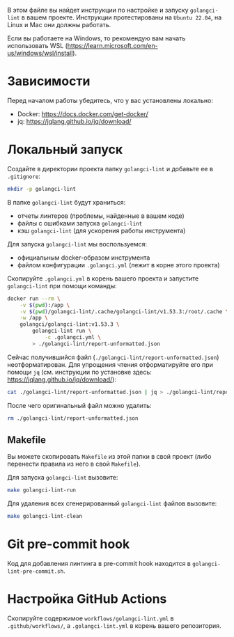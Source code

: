В этом файле вы найдет инструкции по настройке и запуску `golangci-lint` в вашем проекте. Инструкции протестированы на `Ubuntu 22.04`, на Linux и Mac они должны работать.

Если вы работаете на Windows, то рекомендую вам начать использовать WSL (https://learn.microsoft.com/en-us/windows/wsl/install).

# Зависимости

Перед началом работы убедитесь, что у вас установлены локально:
- Docker: https://docs.docker.com/get-docker/
- jq: https://jqlang.github.io/jq/download/

# Локальный запуск

Создайте в директории проекта папку `golangci-lint` и добавьте ее в `.gitignore`:

```bash
mkdir -p golangci-lint
```

В папке `golangci-lint` будут храниться:
- отчеты линтеров (проблемы, найденные в вашем коде)
- файлы с ошибками запуска `golangci-lint`
- кэш `golangci-lint` (для ускорения работы инструмента)

Для запуска `golangci-lint` мы воспользуемся:
- официальным docker-образом инструмента
- файлом конфигурации `.golangci.yml` (лежит в корне этого проекта)

Скопируйте `.golangci.yml` в корень вашего проекта и запустите `golangci-lint` при помощи команды:

```bash
docker run --rm \
    -v $(pwd):/app \
    -v $(pwd)/golangci-lint/.cache/golangci-lint/v1.53.3:/root/.cache \
    -w /app \
    golangci/golangci-lint:v1.53.3 \
        golangci-lint run \
            -c .golangci.yml \
        > ./golangci-lint/report-unformatted.json
```

Сейчас получившийся файл (`./golangci-lint/report-unformatted.json`) неотформатирован. Для упрощения чтения отформатируйте его при помощи `jq` (см. инструкции по установке здесь: https://jqlang.github.io/jq/download/):

```bash
cat ./golangci-lint/report-unformatted.json | jq > ./golangci-lint/report.json
```

После чего оригинальный файл можно удалить:

```bash
rm ./golangci-lint/report-unformatted.json
```

## Makefile

Вы можете скопировать `Makefile` из этой папки в свой проект (либо перенести правила из него в свой `Makefile`).

Для запуска `golangci-lint` вызовите:

```bash
make golangci-lint-run
```

Для удаления всех сгенерированный `golangci-lint` файлов вызовите:

```bash
make golangci-lint-clean
```

# Git pre-commit hook

Код для добавления линтинга в pre-commit hook находится в `golangci-lint-pre-commit.sh`.

# Настройка GitHub Actions

Скопируйте содержимое `workflows/golangci-lint.yml` в `.github/workflows/`, а `.golangci-lint.yml` в корень вашего репозитория.